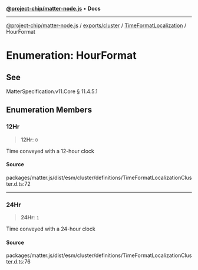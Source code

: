 [**@project-chip/matter-node.js**](../../../../../README.md) • **Docs**

***

[@project-chip/matter-node.js](../../../../../modules.md) / [exports/cluster](../../../README.md) / [TimeFormatLocalization](../README.md) / HourFormat

# Enumeration: HourFormat

## See

MatterSpecification.v11.Core § 11.4.5.1

## Enumeration Members

### 12Hr

> **12Hr**: `0`

Time conveyed with a 12-hour clock

#### Source

packages/matter.js/dist/esm/cluster/definitions/TimeFormatLocalizationCluster.d.ts:72

***

### 24Hr

> **24Hr**: `1`

Time conveyed with a 24-hour clock

#### Source

packages/matter.js/dist/esm/cluster/definitions/TimeFormatLocalizationCluster.d.ts:76
